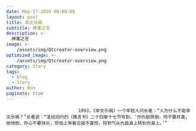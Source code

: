 ```yaml
---
date: May-17-2020 00:00:00
layout: post
title: 幸灾乐祸
subtitle: 神寓之言
description: >-
  神寓之言
image: >-
    /assets/img/Qtcreator-overview.png
optimized_image: >-
    /assets/img/Qtcreator-overview.png
category: Story
tags:
  - blog
  - Story
author: Ron
paginate: true
---
```


							　　1993，《幸灾乐祸》一个年轻人问长者：“人为什么不能幸灾乐祸？”长者说：“圣经旧约的《箴言书》二十四章十七节写到，‘你仇敌跌倒，你不要欢喜，他倾倒，你心不要快乐，恐怕上帝看见就不喜悦，将怒气从仇敌身上转到你身上。’”
							
							
						